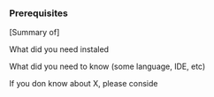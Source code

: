 ### Prerequisites

\[Summary of\]

What did you need instaled

What did you need to know \(some language, IDE, etc\)

If you don know about X, please conside

